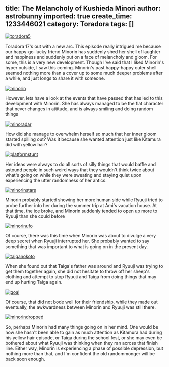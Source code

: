 title: The Melancholy of Kushieda Minori
author: astrobunny
imported: true
create_time: 1233446021
category: Toradora
tags: []
---
 [![](wp-uploads/2009/02/toradora5-500x283.jpg "toradora5")](https://www.astrobunny.net/wp-content/uploads/2009/02/toradora5.jpg)  
  
Toradora 17's out with a new arc. This episode really intrigued me because our happy-go-lucky friend Minorin has suddenly shed her shell of laughter and happiness and suddenly put on a face of melancholy and gloom. For some, this is a very new development. Though I've said that I liked Minorin's hyper outside, I saw this coming. Minorin's past happy-happy outer shell seemed nothing more than a cover up to some much deeper problems after a while, and just longs to share it with someone.  
  
<!--more-->  
  
 [![](wp-uploads/2009/02/minorin-500x283.jpg "minorin")](https://www.astrobunny.net/wp-content/uploads/2009/02/minorin.jpg)  
  
However, lets have a look at the events that have passed that has led to this development with Minorin. She has always managed to be the flat character that never changes in attitude, and is always smiling and doing random things  
  
 [![](wp-uploads/2009/02/minoradar-500x283.jpg "minoradar")](https://www.astrobunny.net/wp-content/uploads/2009/02/minoradar.jpg)  
  
How did she manage to overwhelm herself so much that her inner gloom started spilling out? Was it because she wanted attention just like Kitamura did with yellow hair?  
  
 [![](wp-uploads/2009/02/platformstunt-500x283.jpg "platformstunt")](https://www.astrobunny.net/wp-content/uploads/2009/02/platformstunt.jpg)  
  
Her ideas were always to do all sorts of silly things that would baffle and astound people in such weird ways that they wouldn't think twice about what's going on while they were sweating and staying quiet upon experiencing the utter randomness of her antics.  
  
 [![](wp-uploads/2009/02/minorinstars-500x283.jpg "minorinstars")](https://www.astrobunny.net/wp-content/uploads/2009/02/minorinstars.jpg)  
  
Minorin probably started showing her more human side while Ryuuji tried to probe further into her during the summer trip at Ami's vacation house. At that time, the ice broke, and Minorin suddenly tended to open up more to Ryuuji than she could before  
  
 [![](wp-uploads/2009/02/minorinufo-500x283.jpg "minorinufo")](https://www.astrobunny.net/wp-content/uploads/2009/02/minorinufo.jpg)  
  
Of course, there was this time when Minorin was about to divulge a very deep secret when Ryuuji interrupted her. She probably wanted to say something that was important to what is going on in the present day.  
  
 [![](wp-uploads/2009/02/taiganokoto-500x283.jpg "taiganokoto")](https://www.astrobunny.net/wp-content/uploads/2009/02/taiganokoto.jpg)  
  
When she found out that Taiga's father was around and Ryuuji was trying to get them together again, she did not hesitate to throw off her sheep's clothing and attempt to stop Ryuuji and Taiga from doing things that may end up hurting Taiga again.  
  
 [![](wp-uploads/2009/02/goal-500x283.jpg "goal")](https://www.astrobunny.net/wp-content/uploads/2009/02/goal.jpg)  
  
Of course, that did not bode well for their friendship, while they made out eventually, the awkwardness between Minorin and Ryuuji was still there.  
  
 [![](wp-uploads/2009/02/minorindropped-500x283.jpg "minorindropped")](https://www.astrobunny.net/wp-content/uploads/2009/02/minorindropped.jpg)  
  
So, perhaps Minorin had many things going on in her mind. One would be how she hasn't been able to gain as much attention as Kitamura had during his yellow hair episode, or Taiga during the school fest, or she may even be bothered about what Ryuuji was thinking when they ran across that finish line. Either way, Minorin is experiencing a phase of possible depression, but nothing more than that, and I'm confident the old randommonger will be back soon enough.